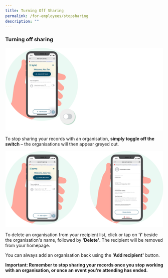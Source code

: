 ```yaml
---
title: Turning Off Sharing
permalink: /for-employees/stopsharing
description: ""
---
```

### **Turning off sharing**

![](/images/Toggle%20Off_updated.svg)

To stop sharing your records with an organisation, **simply toggle off the switch** – the organisations will then appear greyed out.

![](/images/Delete%20Org.svg)

To delete an organisation from your recipient list, click or tap on **'i'** beside the organisation's name, followed by **'Delete'**. The recipient will be removed from your homepage.

You can always add an organisation back using the **'Add recipient'** button. 

**Important: Remember to stop sharing your records once you stop working with an organisation, or once an event you're attending has ended.**